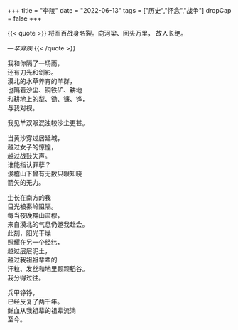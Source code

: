 +++
title = "李陵"
date = "2022-06-13"
tags = ["历史","怀念","战争"]
dropCap = false
+++

{{< quote >}}
将军百战身名裂。向河梁、回头万里， 故人长绝。

*—辛弃疾*
{{< /quote >}}

我和你隔了一场雨，<br>
还有刀光和剑影。<br>
漠北的水草养育的羊群，<br>
也隔着沙尘、铜铁矿、耕地<br>
和耕地上的犁、锄、镰、铧，<br>
与我对视。<br>

我见羊双眼混浊较沙尘更甚。<br>

当黄沙穿过居延城，<br>
越过女子的惊惶，<br>
越过战鼓失声。<br>
谁能指认罪孽？<br>
浚稽山下曾有无数只眼知晓<br>
箭矢的无力。<br>

生长在南方的我<br>
目光被秦岭阻隔。<br>
每当夜晚群山肃穆，<br>
来自漠北的气息仍邀我赴会。<br>
此刻，阳光干燥<br>
照耀在另一个经纬，<br>
越过层层泥土，<br>
越过我祖祖辈辈的<br>
汗粒、发丝和地里颗颗稻谷。<br>
我分得过往。<br>

兵甲铮铮，<br>
已经反复了两千年。<br>
鲜血从我祖辈的祖辈流淌<br>
至今。<br>
